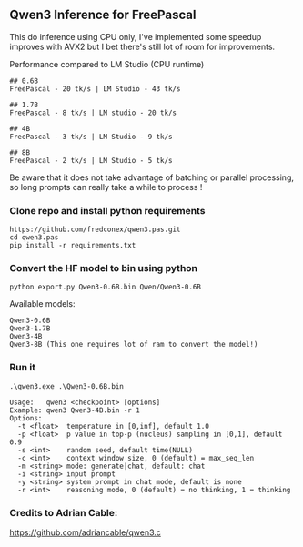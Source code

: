 ## Qwen3 Inference for FreePascal

This do inference using CPU only, I've implemented some speedup improves with AVX2 but I bet there's still lot of room for improvements.

Performance compared to LM Studio (CPU runtime)  
```
## 0.6B
FreePascal - 20 tk/s | LM Studio - 43 tk/s  

## 1.7B
FreePascal - 8 tk/s | LM studio - 20 tk/s

## 4B
FreePascal - 3 tk/s | LM Studio - 9 tk/s

## 8B
FreePascal - 2 tk/s | LM Studio - 5 tk/s
```

Be aware that it does not take advantage of batching or parallel processing, so long prompts can really take a while to process !

### Clone repo and install python requirements
```
https://github.com/fredconex/qwen3.pas.git
cd qwen3.pas
pip install -r requirements.txt
```

### Convert the HF model to bin using python
```
python export.py Qwen3-0.6B.bin Qwen/Qwen3-0.6B
```
Available models:  
```
Qwen3-0.6B  
Qwen3-1.7B  
Qwen3-4B  
Qwen3-8B (This one requires lot of ram to convert the model!)
```

### Run it
```
.\qwen3.exe .\Qwen3-0.6B.bin
```
```
Usage:   qwen3 <checkpoint> [options]
Example: qwen3 Qwen3-4B.bin -r 1
Options:
  -t <float>  temperature in [0,inf], default 1.0
  -p <float>  p value in top-p (nucleus) sampling in [0,1], default 0.9
  -s <int>    random seed, default time(NULL)
  -c <int>    context window size, 0 (default) = max_seq_len
  -m <string> mode: generate|chat, default: chat
  -i <string> input prompt
  -y <string> system prompt in chat mode, default is none
  -r <int>    reasoning mode, 0 (default) = no thinking, 1 = thinking
```

### Credits to Adrian Cable:  
https://github.com/adriancable/qwen3.c
